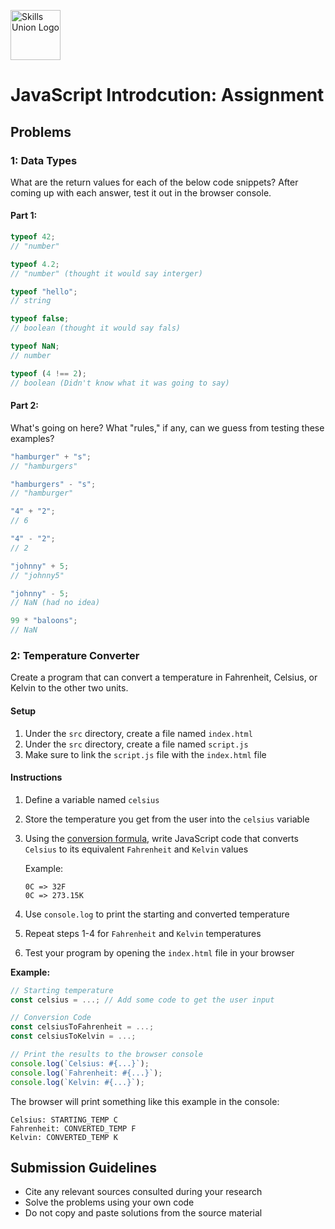 [<img src="assets/images/su-logo.png" alt="Skills Union Logo" height="80px" />](https://www.skillsunion.com/)

# JavaScript Introdcution: Assignment

## Problems

### 1: Data Types

What are the return values for each of the below code snippets? After coming up with each answer, test it out in the browser console.

#### Part 1:

```js
typeof 42;
// "number"

typeof 4.2;
// "number" (thought it would say interger)

typeof "hello";
// string

typeof false;
// boolean (thought it would say fals)

typeof NaN;
// number

typeof (4 !== 2);
// boolean (Didn't know what it was going to say)
```

#### Part 2:

What's going on here? What "rules," if any, can we guess from testing these examples?

```js
"hamburger" + "s";
// "hamburgers"

"hamburgers" - "s";
// "hamburger"

"4" + "2";
// 6

"4" - "2";
// 2

"johnny" + 5;
// "johnny5"

"johnny" - 5;
// NaN (had no idea)

99 * "baloons";
// NaN
```

### 2: Temperature Converter

Create a program that can convert a temperature in Fahrenheit, Celsius, or Kelvin to the other two units.

#### Setup

1. Under the `src` directory, create a file named `index.html`
1. Under the `src` directory, create a file named `script.js`
1. Make sure to link the `script.js` file with the `index.html` file

#### Instructions

1. Define a variable named `celsius`
1. Store the temperature you get from the user into the `celsius` variable
1. Using the [conversion formula](http://www.csgnetwork.com/temp2conv.html), write JavaScript code that converts `Celsius` to its equivalent `Fahrenheit` and `Kelvin` values

    Example:

    ```
    0C => 32F
    0C => 273.15K
    ```
1. Use `console.log` to print the starting and converted temperature
1. Repeat steps 1-4 for `Fahrenheit` and `Kelvin` temperatures
1. Test your program by opening the `index.html` file in your browser

**Example:**

```js
// Starting temperature
const celsius = ...; // Add some code to get the user input

// Conversion Code
const celsiusToFahrenheit = ...;
const celsiusToKelvin = ...;

// Print the results to the browser console
console.log(`Celsius: #{...}`);
console.log(`Fahrenheit: #{...}`);
console.log(`Kelvin: #{...}`);
```

The browser will print something like this example in the console:

```
Celsius: STARTING_TEMP C
Fahrenheit: CONVERTED_TEMP F
Kelvin: CONVERTED_TEMP K
```

## Submission Guidelines

- Cite any relevant sources consulted during your research
- Solve the problems using your own code
- Do not copy and paste solutions from the source material
